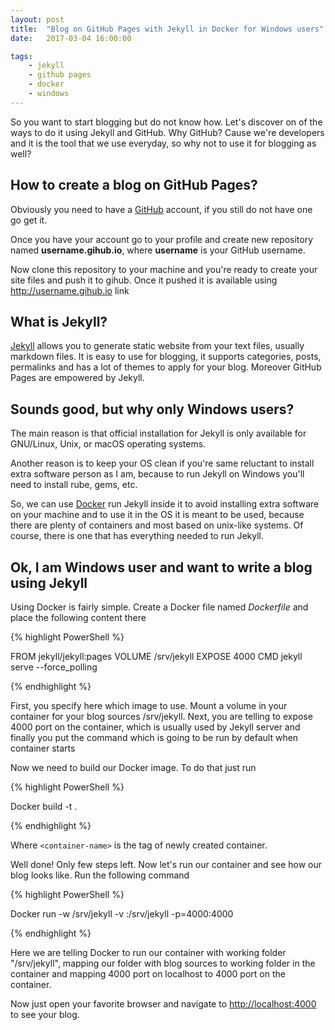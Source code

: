 ```yaml
---
layout: post
title:  "Blog on GitHub Pages with Jekyll in Docker for Windows users"
date:   2017-03-04 16:00:00

tags:
    - jekyll
    - github pages
    - docker
    - windows
---
```


So you want to start blogging but do not know how. Let's discover on of the ways to do it using Jekyll and GitHub. Why GitHub? Cause we're developers and it is the tool that we use everyday, so why not to use it for blogging as well?


## How to create a blog on GitHub Pages?

Obviously you need to have a [GitHub](https://github.com) account, if you still do not have one go get it.

Once you have your account go to your profile and create new repository named <b>username.gihub.io</b>, where <b>username</b> is your GitHub username.

Now clone this repository to your machine and you're ready to create your site files and push it to gihub. Once it pushed it is available using http://username.gihub.io link


## What is Jekyll?

[Jekyll](http://jekyllrb.com) allows you to generate static website from your text files, usually markdown files. It is easy to use for blogging, it supports categories, posts, permalinks and has a lot of themes to apply for your blog. Moreover GitHub Pages are empowered by Jekyll.

## Sounds good, but why only Windows users?

The main reason is that official installation for Jekyll is only available for GNU/Linux, Unix, or macOS operating systems.

Another reason is to keep your OS clean if you're same reluctant to install extra software person as I am, because to run Jekyll on Windows you'll need to install rube, gems, etc.

So, we can use [Docker](https://Docker.com) run Jekyll inside it to avoid installing extra software on your machine and to use it in the OS it is meant to be used, because there are plenty of containers and most based on unix-like systems. Of course, there is one that has everything needed to run Jekyll.

## Ok, I am Windows user and want to write a blog using Jekyll

Using Docker is  fairly simple. Create a Docker file named <i>Dockerfile</i> and place the following content there

{% highlight PowerShell %}

FROM jekyll/jekyll:pages
VOLUME /srv/jekyll
EXPOSE 4000
CMD jekyll serve --force_polling

{% endhighlight %}

First, you specify here which image to use. Mount a volume in your container for your blog sources /srv/jekyll. Next, you are telling to expose 4000 port on the container, which is usually used by Jekyll server and finally you put the command which is going to be run by default when container starts

Now we need to build our Docker image. To do that just run

{% highlight PowerShell %}

Docker build -t <container-name> .

{% endhighlight %}

Where `<container-name>` is the tag of newly created container.

Well done! Only few steps left. Now let's run our container and see how our blog looks like. Run the following command

{% highlight PowerShell %}

 Docker run -w /srv/jekyll -v <absolute-path-to-folder>:/srv/jekyll -p=4000:4000 <container-name>

{% endhighlight %}

Here we are telling Docker to run our container with working folder "/srv/jekyll", mapping our folder with blog sources to working folder in the container and mapping 4000 port on localhost to 4000 port on the container.

Now just open your favorite browser and navigate to [http://localhost:4000](http://localhost:4000) to see your blog.